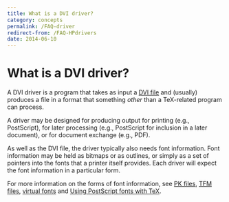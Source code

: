 ```yaml
---
title: What is a DVI driver?
category: concepts
permalink: /FAQ-driver
redirect-from: /FAQ-HPdrivers
date: 2014-06-10
---
```


# What is a DVI driver?

A DVI driver is a program that takes as input a
[DVI file](/FAQ-dvi)
and (usually) produces a file in a format that something _other_
than a TeX-related program can process.

A driver may be designed for producing output for printing (e.g.,
PostScript), for later processing (e.g., PostScript for inclusion in a later
document), or for document exchange (e.g., PDF).

As well as the DVI file, the driver typically also needs font
information.  Font information may be held as bitmaps or as outlines,
or simply as a set of pointers into the fonts that a printer itself
provides.  Each driver will expect the font information in a particular
form.

For more information on the forms of font information, see
[PK files](/FAQ-pk),
[TFM files](/FAQ-tfm),
[virtual fonts](/FAQ-virtualfonts)
and [Using PostScript fonts with TeX](/FAQ-usepsfont).


